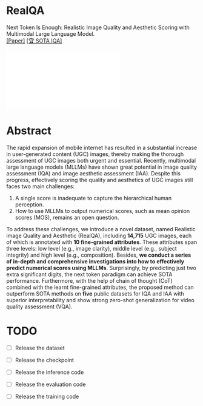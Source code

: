 # RealQA
Next Token Is Enough: Realistic Image Quality and Aesthetic Scoring with Multimodal Large Language Model.  
[[Paper]](https://arxiv.org/pdf/2503.06141) [[🏆 SOTA IQA]](https://paperswithcode.com/sota/image-quality-assessment-on-koniq-10k)  

![RealQA](figure/dataset.pdf)


# Abstract
The rapid expansion of mobile internet has resulted in a substantial increase in user-generated content (UGC) images, thereby making the thorough assessment of UGC images both urgent and essential. Recently, multimodal large language models (MLLMs) have shown great potential in image quality assessment (IQA) and image aesthetic assessment (IAA). Despite this progress, effectively scoring the quality and aesthetics of UGC images still faces two main challenges:   
1) A single score is inadequate to capture the hierarchical human perception.  
2) How to use MLLMs to output numerical scores, such as mean opinion scores (MOS), remains an open question.  

To address these challenges, we introduce a novel dataset, named Realistic image Quality and Aesthetic (RealQA), including **14,715** UGC images, each of which is annotated with **10 fine-grained attributes**. These attributes span three levels: low level (e.g., image clarity), middle level (e.g., subject integrity) and high level (e.g., composition). Besides, **we conduct a series of in-depth and comprehensive investigations into how to effectively predict numerical scores using MLLMs**. Surprisingly, by predicting just two extra significant digits, the next token paradigm can achieve SOTA performance. Furthermore, with the help of chain of thought (CoT) combined with the learnt fine-grained attributes, the proposed method can outperform SOTA methods on **five** public datasets for IQA and IAA with superior interpretability and show strong zero-shot generalization for video quality assessment (VQA). 



# TODO
- [ ] Release the dataset
- [ ] Release the checkpoint
- [ ] Release the inference code
- [ ] Release the evaluation code
- [ ] Release the training code



